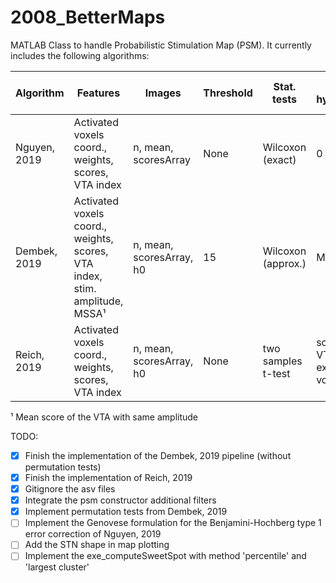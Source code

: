 # 2008_BetterMaps

MATLAB Class to handle Probabilistic Stimulation Map (PSM). It currently includes the following algorithms:


| Algorithm | Features | Images | Threshold | Stat. tests | Null-hypothesis | False positive correction | Sweetspot |
| ------ | ------ | ------ | ------ | ------ | ------ | ------ | ------ | 
| Nguyen, 2019 | Activated voxels coord., weights, scores, VTA index | n, mean, scoresArray | None | Wilcoxon (exact) | 0 | Benjamini-Hochberg (Genovese, 2002) | 10 percentile of significantMean | 
| Dembek, 2019 | Activated voxels coord., weights, scores, VTA index, stim. amplitude, MSSA¹ | n, mean, scoresArray, h0 | 15 | Wilcoxon (approx.) | MSSA¹ | Permutation Tests | ... | 
| Reich, 2019  | Activated voxels coord., weights, scores, VTA index | n, mean, scoresArray, h0 | None | two samples t-test | scores of VTA excluding voxel | None | ... | 

¹ Mean score of the VTA with same amplitude


TODO:
- [x] Finish the implementation of the Dembek, 2019 pipeline (without permutation tests)
- [x] Finish the implementation of Reich, 2019
- [x] Gitignore the asv files
- [x] Integrate the psm constructor additional filters
- [x] Implement permutation tests from Dembek, 2019
- [ ] Implement the Genovese formulation for the Benjamini-Hochberg type 1 error correction of Nguyen, 2019
- [ ] Add the STN shape in map plotting
- [ ] Implement the exe_computeSweetSpot with method 'percentile' and 'largest cluster'
